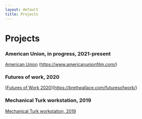 ```yaml
---
layout: default
title: Projects
---
```


# Projects

### American Union, in progress, 2021-present
[American Union](docs/assets/american-union-film-2021-001-web.jpg) (https://www.americanunionfilm.com/)

### Futures of work, 2020
[[Futures of Work 2020](docs/assets/futures-of-work-2020-001-web.jpg)](https://brettwallace.com/futuresofwork/)

### Mechanical Turk workstation, 2019
[Mechanical Turk workstation, 2019](docs/assets/mechanical-turk-workstation-2019-002-web.jpg)